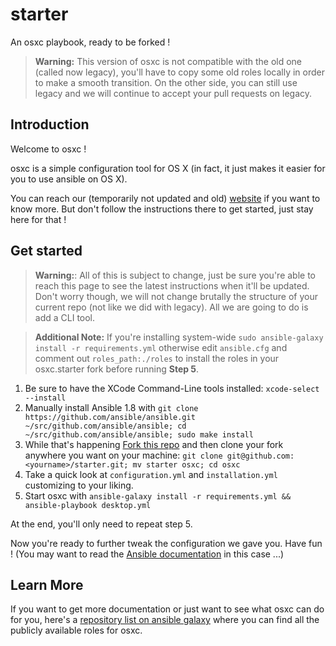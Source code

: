 starter
=======

An osxc playbook, ready to be forked !


> **Warning:** This version of osxc is not compatible with the old one (called now legacy), you'll have to copy some old roles locally in order to make a smooth transition. On the other side, you can still use legacy and we will continue to accept your pull requests on legacy.

## Introduction

Welcome to osxc !

osxc is a simple configuration tool for OS X (in fact, it just makes it easier for you to use ansible on OS X).

You can reach our (temporarily not updated and old) [website](http://osxc.github.io) if you want to know more. But don't follow the instructions there to get started, just stay here for that !

## Get started

> **Warning:**: All of this is subject to change, just be sure you're able to reach this page to see the latest instructions when it'll be updated. Don't worry though, we will not change brutally the structure of your current repo (not like we did with legacy). All we are going to do is add a CLI tool.

> **Additional Note:** If you're installing system-wide `sudo ansible-galaxy install -r requirements.yml` otherwise edit `ansible.cfg` and comment out `roles_path:./roles` to install the roles in your osxc.starter fork before running **Step 5**.

1. Be sure to have the XCode Command-Line tools installed: `xcode-select --install`
2. Manually install Ansible 1.8 with ``git clone https://github.com/ansible/ansible.git ~/src/github.com/ansible/ansible; cd ~/src/github.com/ansible/ansible; sudo make install``
3. While that's happening [Fork this repo](https://github.com/osxc/starter/fork) and then clone your fork anywhere you want on your machine: `git clone git@github.com:<yourname>/starter.git; mv starter osxc; cd osxc`
4. Take a quick look at `configuration.yml` and `installation.yml` customizing to your liking.
5. Start osxc with `ansible-galaxy install -r requirements.yml && ansible-playbook desktop.yml`

At the end, you'll only need to repeat step 5.

Now you're ready to further tweak the configuration we gave you. Have fun ! (You may want to read the [Ansible documentation](http://docs.ansible.com/index.html) in this case ...)

## Learn More

If you want to get more documentation or just want to see what osxc can do for you, here's a [repository list on ansible galaxy](https://galaxy.ansible.com/list#/users/6499) where you can find all the publicly available roles for osxc.
